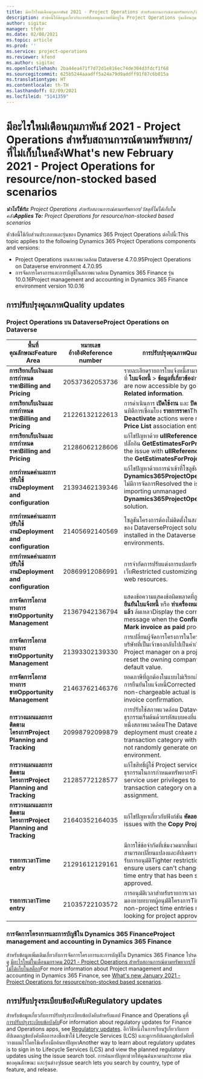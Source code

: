 ```yaml
---
title: มีอะไรใหม่เดือนกุมภาพันธ์ 2021 - Project Operations สำหรับสถานการณ์ตามทรัพยากร/ที่ไม่เก็บในคลัง
description: หัวข้อนี้ให้ข้อมูลเกี่ยวกับการอัปเดตคุณภาพที่มีอยู่ใน Project Operations รุ่นเดือนกุมภาพันธ์ 2021 สำหรับภาพรวมการปรับใช้งานสถานการณ์ตามทรัพยากร/ที่ไม่ได้เก็บในสต็อก
author: sigitac
manager: tfehr
ms.date: 02/08/2021
ms.topic: article
ms.prod: ''
ms.service: project-operations
ms.reviewer: kfend
ms.author: sigitac
ms.openlocfilehash: 2ba44ea471f7d72d1e816ec74de304d3fdcf1f68
ms.sourcegitcommit: 625b5244aaadff5a24a79d9addff91f87c6b015a
ms.translationtype: HT
ms.contentlocale: th-TH
ms.lasthandoff: 02/09/2021
ms.locfileid: "5141359"
---
```

# <a name="whats-new-february-2021---project-operations-for-resourcenon-stocked-based-scenarios"></a><span data-ttu-id="adef7-103">มีอะไรใหม่เดือนกุมภาพันธ์ 2021 - Project Operations สำหรับสถานการณ์ตามทรัพยากร/ที่ไม่เก็บในคลัง</span><span class="sxs-lookup"><span data-stu-id="adef7-103">What's new February 2021 - Project Operations for resource/non-stocked based scenarios</span></span>

<span data-ttu-id="adef7-104">_**นำไปใช้กับ:** Project Operations สำหรับสถานการณ์ตามทรัพยากร/วัสดุที่ไม่ได้เก็บในคลัง_</span><span class="sxs-lookup"><span data-stu-id="adef7-104">_**Applies To:** Project Operations for resource/non-stocked based scenarios_</span></span>

<span data-ttu-id="adef7-105">หัวข้อนี้ใช้กับส่วนประกอบและรุ่นของ Dynamics 365 Project Operations ต่อไปนี้:</span><span class="sxs-lookup"><span data-stu-id="adef7-105">This topic applies to the following Dynamics 365 Project Operations components and versions:</span></span>

- <span data-ttu-id="adef7-106">Project Operations บนสภาพแวดล้อม Dataverse 4.7.0.95</span><span class="sxs-lookup"><span data-stu-id="adef7-106">Project Operations on Dataverse environment 4.7.0.95</span></span>
- <span data-ttu-id="adef7-107">การจัดการโครงการและการบัญชีในสภาพแวดล้อม Dynamics 365 Finance รุ่น 10.0.16</span><span class="sxs-lookup"><span data-stu-id="adef7-107">Project management and accounting in Dynamics 365 Finance environment version 10.0.16</span></span> 

## <a name="quality-updates"></a><span data-ttu-id="adef7-108">การปรับปรุงคุณภาพ</span><span class="sxs-lookup"><span data-stu-id="adef7-108">Quality updates</span></span>

### <a name="project-operations-on-dataverse"></a><span data-ttu-id="adef7-109">Project Operations บน Dataverse</span><span class="sxs-lookup"><span data-stu-id="adef7-109">Project Operations on Dataverse</span></span>

| <span data-ttu-id="adef7-110">**พื้นที่คุณลักษณะ**</span><span class="sxs-lookup"><span data-stu-id="adef7-110">**Feature Area**</span></span> | <span data-ttu-id="adef7-111">**หมายเลขอ้างอิง**</span><span class="sxs-lookup"><span data-stu-id="adef7-111">**Reference number**</span></span> | <span data-ttu-id="adef7-112">**การปรับปรุงคุณภาพ**</span><span class="sxs-lookup"><span data-stu-id="adef7-112">**Quality update**</span></span> |
| --- | --- | --- |
| <span data-ttu-id="adef7-113">**การเรียกเก็บเงินและการกำหนดราคา**</span><span class="sxs-lookup"><span data-stu-id="adef7-113">**Billing and Pricing**</span></span> | <span data-ttu-id="adef7-114">2053736</span><span class="sxs-lookup"><span data-stu-id="adef7-114">2053736</span></span> | <span data-ttu-id="adef7-115">รายละเอียดรายการใบแจ้งหนี้สามารถเข้าถึงได้แล้วโดยไปที่ **ใบแจ้งหนี้** > **ข้อมูลที่เกี่ยวข้อง**</span><span class="sxs-lookup"><span data-stu-id="adef7-115">Invoice line details are now accessible by going to **Invoice** > **Related information**.</span></span> |
| <span data-ttu-id="adef7-116">**การเรียกเก็บเงินและการกำหนดราคา**</span><span class="sxs-lookup"><span data-stu-id="adef7-116">**Billing and Pricing**</span></span> | <span data-ttu-id="adef7-117">2122613</span><span class="sxs-lookup"><span data-stu-id="adef7-117">2122613</span></span> | <span data-ttu-id="adef7-118">การดำเนินการ **เปิดใช้งาน** และ **ปิดใช้งาน** ถูกลบออกจากเอนทิตีการเชื่อมโยง **รายการราคา**</span><span class="sxs-lookup"><span data-stu-id="adef7-118">The **Activate** and **Deactivate** actions were removed from the **Price List** association entities.</span></span> |
| <span data-ttu-id="adef7-119">**การเรียกเก็บเงินและการกำหนดราคา**</span><span class="sxs-lookup"><span data-stu-id="adef7-119">**Billing and Pricing**</span></span> | <span data-ttu-id="adef7-120">2128606</span><span class="sxs-lookup"><span data-stu-id="adef7-120">2128606</span></span> | <span data-ttu-id="adef7-121">แก้ไขปัญหาด้วย **ullReferenceException** ในปลั๊กอิน **GetEstimatesForProject**</span><span class="sxs-lookup"><span data-stu-id="adef7-121">Resolved the issue with **ullReferenceException** in the **GetEstimatesForProject** plug-in.</span></span> |
| <span data-ttu-id="adef7-122">**การกำหนดค่าและการปรับใช้งาน**</span><span class="sxs-lookup"><span data-stu-id="adef7-122">**Deployment and configuration**</span></span> | <span data-ttu-id="adef7-123">2139346</span><span class="sxs-lookup"><span data-stu-id="adef7-123">2139346</span></span> | <span data-ttu-id="adef7-124">แก้ไขปัญหาด้วยการนำเข้าที่โซลูชัน **Dynamics365ProjectOperationsDualWrite** ไม่มีการจัดการ</span><span class="sxs-lookup"><span data-stu-id="adef7-124">Resolved the issue with importing unmanaged **Dynamics365ProjectOperationsDualWrite** solution.</span></span> |
| <span data-ttu-id="adef7-125">**การกำหนดค่าและการปรับใช้งาน**</span><span class="sxs-lookup"><span data-stu-id="adef7-125">**Deployment and configuration**</span></span> | <span data-ttu-id="adef7-126">2140569</span><span class="sxs-lookup"><span data-stu-id="adef7-126">2140569</span></span> | <span data-ttu-id="adef7-127">โซลูชันโครงการต้องไม่ติดตั้งในสภาพแวดล้อม Teams ของ Dataverse</span><span class="sxs-lookup"><span data-stu-id="adef7-127">Project solution must not be installed in the Dataverse Teams environments.</span></span> |
| <span data-ttu-id="adef7-128">**การกำหนดค่าและการปรับใช้งาน**</span><span class="sxs-lookup"><span data-stu-id="adef7-128">**Deployment and configuration**</span></span> | <span data-ttu-id="adef7-129">2086991</span><span class="sxs-lookup"><span data-stu-id="adef7-129">2086991</span></span> | <span data-ttu-id="adef7-130">การจำกัดการปรับแต่งการแปลทรัพยากรบนเว็บ</span><span class="sxs-lookup"><span data-stu-id="adef7-130">Restricted customizing localization of web resources.</span></span> |
| <span data-ttu-id="adef7-131">**การจัดการโอกาสทางการขาย**</span><span class="sxs-lookup"><span data-stu-id="adef7-131">**Opportunity Management**</span></span> | <span data-ttu-id="adef7-132">2136794</span><span class="sxs-lookup"><span data-stu-id="adef7-132">2136794</span></span> | <span data-ttu-id="adef7-133">แสดงข้อความแสดงข้อผิดพลาดที่ถูกต้องเมื่อกระบวนการ **ยืนยันใบแจ้งหนี้** หรือ **ทำเครื่องหมายใบแจ้งหนี้ว่าชำระแล้ว** ล้มเหลว</span><span class="sxs-lookup"><span data-stu-id="adef7-133">Display the correct error message when the **Confirm invoice** or **Mark invoice as paid** processes fail.</span></span> |
| <span data-ttu-id="adef7-134">**การจัดการโอกาสทางการขาย**</span><span class="sxs-lookup"><span data-stu-id="adef7-134">**Opportunity Management**</span></span> | <span data-ttu-id="adef7-135">2139330</span><span class="sxs-lookup"><span data-stu-id="adef7-135">2139330</span></span> | <span data-ttu-id="adef7-136">การเปลี่ยนผู้จัดการโครงการในโครงการจะต้องไม่รีเซ็ตบริษัทที่เป็นเจ้าของกลับไปเป็นค่าเริ่มต้น</span><span class="sxs-lookup"><span data-stu-id="adef7-136">Changing the Project manager on a project must not reset the owning company back to the default value.</span></span> |
| <span data-ttu-id="adef7-137">**การจัดการโอกาสทางการขาย**</span><span class="sxs-lookup"><span data-stu-id="adef7-137">**Opportunity Management**</span></span> | <span data-ttu-id="adef7-138">2146376</span><span class="sxs-lookup"><span data-stu-id="adef7-138">2146376</span></span> | <span data-ttu-id="adef7-139">ยอดภาษีที่ถูกต้องในแบบไม่เรียกเก็บจริงถูกสร้างขึ้นจากการยืนยันใบแจ้งหนี้</span><span class="sxs-lookup"><span data-stu-id="adef7-139">Corrected tax amount in a non-chargeable actual is created from invoice confirmation.</span></span> |
| <span data-ttu-id="adef7-140">**การวางแผนและการติดตามโครงการ**</span><span class="sxs-lookup"><span data-stu-id="adef7-140">**Project Planning and Tracking**</span></span> | <span data-ttu-id="adef7-141">2099879</span><span class="sxs-lookup"><span data-stu-id="adef7-141">2099879</span></span> | <span data-ttu-id="adef7-142">การปรับใช้สภาพแวดล้อม Dataverse ต้องสร้างประเภทธุรกรรมเริ่มต้นด้วยรหัสแบบคงที่และไม่สร้างแบบสุ่มต่อหนึ่งสภาพแวดล้อม</span><span class="sxs-lookup"><span data-stu-id="adef7-142">The Dataverse environment deployment must create a default transaction category with a static ID and not randomly generate one per environment.</span></span> |
| <span data-ttu-id="adef7-143">**การวางแผนและการติดตามโครงการ**</span><span class="sxs-lookup"><span data-stu-id="adef7-143">**Project Planning and Tracking**</span></span> | <span data-ttu-id="adef7-144">2128577</span><span class="sxs-lookup"><span data-stu-id="adef7-144">2128577</span></span> | <span data-ttu-id="adef7-145">แก้ไขสิทธิ์ผู้ใช้ Project service เพื่ออัปเดตประเภทธุรกรรมในการกำหนดทรัพยากร</span><span class="sxs-lookup"><span data-stu-id="adef7-145">Fixed the Project service user privileges to update the transaction category on a resource assignment.</span></span> |
| <span data-ttu-id="adef7-146">**การวางแผนและการติดตามโครงการ**</span><span class="sxs-lookup"><span data-stu-id="adef7-146">**Project Planning and Tracking**</span></span> | <span data-ttu-id="adef7-147">2164035</span><span class="sxs-lookup"><span data-stu-id="adef7-147">2164035</span></span> | <span data-ttu-id="adef7-148">แก้ไขปัญหาเกี่ยวกับฟังก์ชัน **คัดลอกโครงการ**</span><span class="sxs-lookup"><span data-stu-id="adef7-148">Fixed issues with the **Copy Project** function.</span></span> |
| <span data-ttu-id="adef7-149">**รายการเวลา**</span><span class="sxs-lookup"><span data-stu-id="adef7-149">**Time entry**</span></span> | <span data-ttu-id="adef7-150">2129161</span><span class="sxs-lookup"><span data-stu-id="adef7-150">2129161</span></span> | <span data-ttu-id="adef7-151">มีการใช้ข้อจำกัดที่เข้มงวดมากขึ้นเพื่อให้แน่ใจว่าผู้ใช้ไม่สามารถเปลี่ยนแปลงและอัปเดตรายการเวลาที่ถูกส่งหรือได้รับการอนุมัติ</span><span class="sxs-lookup"><span data-stu-id="adef7-151">Tighter restrictions are applied to ensure users can't change and update a time entry that has been submitted or approved.</span></span> |
| <span data-ttu-id="adef7-152">**รายการเวลา**</span><span class="sxs-lookup"><span data-stu-id="adef7-152">**Time entry**</span></span> | <span data-ttu-id="adef7-153">2103572</span><span class="sxs-lookup"><span data-stu-id="adef7-153">2103572</span></span> | <span data-ttu-id="adef7-154">การอนุมัติเวลาสำหรับรายการเวลาที่ไม่ใช่โครงการต้องไม่มองหาบทบาทผู้อนุมัติโครงการ</span><span class="sxs-lookup"><span data-stu-id="adef7-154">Time approval for non-project time entries must not be looking for project approver role.</span></span> |

### <a name="project-management-and-accounting-in-dynamics-365-finance"></a><span data-ttu-id="adef7-155">การจัดการโครงการและการบัญชีใน Dynamics 365 Finance</span><span class="sxs-lookup"><span data-stu-id="adef7-155">Project management and accounting in Dynamics 365 Finance</span></span> 

<span data-ttu-id="adef7-156">สำหรับข้อมูลเพิ่มเติมเกี่ยวกับการจัดการโครงการและการบัญชีใน Dynamics 365 Finance โปรดดู [มีอะไรใหม่ในเดือนมกราคม 2021 - Project Operations สำหรับสถานการณ์ตามทรัพยากร/ที่ไม่ได้เก็บในสต็อก](whats-new-jan-2021-resource-based.md)</span><span class="sxs-lookup"><span data-stu-id="adef7-156">For more information about Project management and accounting in Dynamics 365 Finance, see [What's new January 2021 - Project Operations for resource/non-stocked based scenarios](whats-new-jan-2021-resource-based.md).</span></span>


## <a name="regulatory-updates"></a><span data-ttu-id="adef7-157">การปรับปรุงระเบียบข้อบังคับ</span><span class="sxs-lookup"><span data-stu-id="adef7-157">Regulatory updates</span></span>

<span data-ttu-id="adef7-158">สำหรับข้อมูลเกี่ยวกับการปรับปรุงระเบียบข้อบังคับสำหรับแอป Finance and Operations ดูที่ [การปรับปรุงระเบียบข้อบังคับ](https://docs.microsoft.com/dynamics365/finance/localizations/regulatory-updates)</span><span class="sxs-lookup"><span data-stu-id="adef7-158">For information about regulatory updates for Finance and Operations apps, see [Regulatory updates](https://docs.microsoft.com/dynamics365/finance/localizations/regulatory-updates).</span></span> <span data-ttu-id="adef7-159">อีกวิธีหนึ่งในการเรียนรู้เกี่ยวกับการอัปเดตกฎข้อบังคับคือการลงชื่อเข้าใช้ Lifecycle Services (LCS) และดูการอัปเดตกฎข้อบังคับที่วางแผนไว้โดยใช้เครื่องมือค้นหาปัญหา</span><span class="sxs-lookup"><span data-stu-id="adef7-159">Another way to learn about regulatory updates is to sign in to Lifecycle Services (LCS) and view the planned regulatory updates using the issue search tool.</span></span> <span data-ttu-id="adef7-160">การค้นหาปัญหาช่วยให้คุณค้นหาตามประเทศ ชนิดของคุณลักษณะ และรุ่นต่างๆ</span><span class="sxs-lookup"><span data-stu-id="adef7-160">Issue search lets you search by country, type of feature, and release.</span></span>
